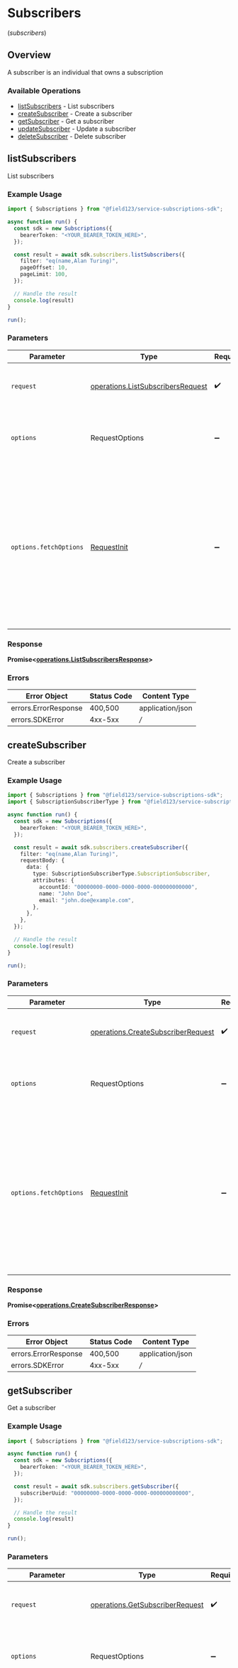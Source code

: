 # Subscribers
(*subscribers*)

## Overview

A subscriber is an individual that owns a subscription


### Available Operations

* [listSubscribers](#listsubscribers) - List subscribers
* [createSubscriber](#createsubscriber) - Create a subscriber
* [getSubscriber](#getsubscriber) - Get a subscriber
* [updateSubscriber](#updatesubscriber) - Update a subscriber
* [deleteSubscriber](#deletesubscriber) - Delete subscriber

## listSubscribers

List subscribers

### Example Usage

```typescript
import { Subscriptions } from "@field123/service-subscriptions-sdk";

async function run() {
  const sdk = new Subscriptions({
    bearerToken: "<YOUR_BEARER_TOKEN_HERE>",
  });

  const result = await sdk.subscribers.listSubscribers({
    filter: "eq(name,Alan Turing)",
    pageOffset: 10,
    pageLimit: 100,
  });

  // Handle the result
  console.log(result)
}

run();
```

### Parameters

| Parameter                                                                                                                                                                      | Type                                                                                                                                                                           | Required                                                                                                                                                                       | Description                                                                                                                                                                    |
| ------------------------------------------------------------------------------------------------------------------------------------------------------------------------------ | ------------------------------------------------------------------------------------------------------------------------------------------------------------------------------ | ------------------------------------------------------------------------------------------------------------------------------------------------------------------------------ | ------------------------------------------------------------------------------------------------------------------------------------------------------------------------------ |
| `request`                                                                                                                                                                      | [operations.ListSubscribersRequest](../../models/operations/listsubscribersrequest.md)                                                                                         | :heavy_check_mark:                                                                                                                                                             | The request object to use for the request.                                                                                                                                     |
| `options`                                                                                                                                                                      | RequestOptions                                                                                                                                                                 | :heavy_minus_sign:                                                                                                                                                             | Used to set various options for making HTTP requests.                                                                                                                          |
| `options.fetchOptions`                                                                                                                                                         | [RequestInit](https://developer.mozilla.org/en-US/docs/Web/API/Request/Request#options)                                                                                        | :heavy_minus_sign:                                                                                                                                                             | Options that are passed to the underlying HTTP request. This can be used to inject extra headers for examples. All `Request` options, except `method` and `body`, are allowed. |


### Response

**Promise<[operations.ListSubscribersResponse](../../models/operations/listsubscribersresponse.md)>**
### Errors

| Error Object         | Status Code          | Content Type         |
| -------------------- | -------------------- | -------------------- |
| errors.ErrorResponse | 400,500              | application/json     |
| errors.SDKError      | 4xx-5xx              | */*                  |

## createSubscriber

Create a subscriber

### Example Usage

```typescript
import { Subscriptions } from "@field123/service-subscriptions-sdk";
import { SubscriptionSubscriberType } from "@field123/service-subscriptions-sdk/models/components";

async function run() {
  const sdk = new Subscriptions({
    bearerToken: "<YOUR_BEARER_TOKEN_HERE>",
  });

  const result = await sdk.subscribers.createSubscriber({
    filter: "eq(name,Alan Turing)",
    requestBody: {
      data: {
        type: SubscriptionSubscriberType.SubscriptionSubscriber,
        attributes: {
          accountId: "00000000-0000-0000-0000-000000000000",
          name: "John Doe",
          email: "john.doe@example.com",
        },
      },
    },
  });

  // Handle the result
  console.log(result)
}

run();
```

### Parameters

| Parameter                                                                                                                                                                      | Type                                                                                                                                                                           | Required                                                                                                                                                                       | Description                                                                                                                                                                    |
| ------------------------------------------------------------------------------------------------------------------------------------------------------------------------------ | ------------------------------------------------------------------------------------------------------------------------------------------------------------------------------ | ------------------------------------------------------------------------------------------------------------------------------------------------------------------------------ | ------------------------------------------------------------------------------------------------------------------------------------------------------------------------------ |
| `request`                                                                                                                                                                      | [operations.CreateSubscriberRequest](../../models/operations/createsubscriberrequest.md)                                                                                       | :heavy_check_mark:                                                                                                                                                             | The request object to use for the request.                                                                                                                                     |
| `options`                                                                                                                                                                      | RequestOptions                                                                                                                                                                 | :heavy_minus_sign:                                                                                                                                                             | Used to set various options for making HTTP requests.                                                                                                                          |
| `options.fetchOptions`                                                                                                                                                         | [RequestInit](https://developer.mozilla.org/en-US/docs/Web/API/Request/Request#options)                                                                                        | :heavy_minus_sign:                                                                                                                                                             | Options that are passed to the underlying HTTP request. This can be used to inject extra headers for examples. All `Request` options, except `method` and `body`, are allowed. |


### Response

**Promise<[operations.CreateSubscriberResponse](../../models/operations/createsubscriberresponse.md)>**
### Errors

| Error Object         | Status Code          | Content Type         |
| -------------------- | -------------------- | -------------------- |
| errors.ErrorResponse | 400,500              | application/json     |
| errors.SDKError      | 4xx-5xx              | */*                  |

## getSubscriber

Get a subscriber

### Example Usage

```typescript
import { Subscriptions } from "@field123/service-subscriptions-sdk";

async function run() {
  const sdk = new Subscriptions({
    bearerToken: "<YOUR_BEARER_TOKEN_HERE>",
  });

  const result = await sdk.subscribers.getSubscriber({
    subscriberUuid: "00000000-0000-0000-0000-000000000000",
  });

  // Handle the result
  console.log(result)
}

run();
```

### Parameters

| Parameter                                                                                                                                                                      | Type                                                                                                                                                                           | Required                                                                                                                                                                       | Description                                                                                                                                                                    |
| ------------------------------------------------------------------------------------------------------------------------------------------------------------------------------ | ------------------------------------------------------------------------------------------------------------------------------------------------------------------------------ | ------------------------------------------------------------------------------------------------------------------------------------------------------------------------------ | ------------------------------------------------------------------------------------------------------------------------------------------------------------------------------ |
| `request`                                                                                                                                                                      | [operations.GetSubscriberRequest](../../models/operations/getsubscriberrequest.md)                                                                                             | :heavy_check_mark:                                                                                                                                                             | The request object to use for the request.                                                                                                                                     |
| `options`                                                                                                                                                                      | RequestOptions                                                                                                                                                                 | :heavy_minus_sign:                                                                                                                                                             | Used to set various options for making HTTP requests.                                                                                                                          |
| `options.fetchOptions`                                                                                                                                                         | [RequestInit](https://developer.mozilla.org/en-US/docs/Web/API/Request/Request#options)                                                                                        | :heavy_minus_sign:                                                                                                                                                             | Options that are passed to the underlying HTTP request. This can be used to inject extra headers for examples. All `Request` options, except `method` and `body`, are allowed. |


### Response

**Promise<[operations.GetSubscriberResponse](../../models/operations/getsubscriberresponse.md)>**
### Errors

| Error Object         | Status Code          | Content Type         |
| -------------------- | -------------------- | -------------------- |
| errors.ErrorResponse | 400,404,500          | application/json     |
| errors.SDKError      | 4xx-5xx              | */*                  |

## updateSubscriber

Update a subscriber

### Example Usage

```typescript
import { Subscriptions } from "@field123/service-subscriptions-sdk";
import { SubscriptionSubscriberType } from "@field123/service-subscriptions-sdk/models/components";

async function run() {
  const sdk = new Subscriptions({
    bearerToken: "<YOUR_BEARER_TOKEN_HERE>",
  });

  const result = await sdk.subscribers.updateSubscriber({
    subscriberUuid: "00000000-0000-0000-0000-000000000000",
    requestBody: {
      data: {
        id: "00000000-0000-0000-0000-000000000000",
        type: SubscriptionSubscriberType.SubscriptionSubscriber,
        attributes: {
          name: "John Doe",
          email: "john.doe@example.com",
        },
      },
    },
  });

  // Handle the result
  console.log(result)
}

run();
```

### Parameters

| Parameter                                                                                                                                                                      | Type                                                                                                                                                                           | Required                                                                                                                                                                       | Description                                                                                                                                                                    |
| ------------------------------------------------------------------------------------------------------------------------------------------------------------------------------ | ------------------------------------------------------------------------------------------------------------------------------------------------------------------------------ | ------------------------------------------------------------------------------------------------------------------------------------------------------------------------------ | ------------------------------------------------------------------------------------------------------------------------------------------------------------------------------ |
| `request`                                                                                                                                                                      | [operations.UpdateSubscriberRequest](../../models/operations/updatesubscriberrequest.md)                                                                                       | :heavy_check_mark:                                                                                                                                                             | The request object to use for the request.                                                                                                                                     |
| `options`                                                                                                                                                                      | RequestOptions                                                                                                                                                                 | :heavy_minus_sign:                                                                                                                                                             | Used to set various options for making HTTP requests.                                                                                                                          |
| `options.fetchOptions`                                                                                                                                                         | [RequestInit](https://developer.mozilla.org/en-US/docs/Web/API/Request/Request#options)                                                                                        | :heavy_minus_sign:                                                                                                                                                             | Options that are passed to the underlying HTTP request. This can be used to inject extra headers for examples. All `Request` options, except `method` and `body`, are allowed. |


### Response

**Promise<[operations.UpdateSubscriberResponse](../../models/operations/updatesubscriberresponse.md)>**
### Errors

| Error Object         | Status Code          | Content Type         |
| -------------------- | -------------------- | -------------------- |
| errors.ErrorResponse | 400,403,404,409,500  | application/json     |
| errors.SDKError      | 4xx-5xx              | */*                  |

## deleteSubscriber

Delete subscriber

### Example Usage

```typescript
import { Subscriptions } from "@field123/service-subscriptions-sdk";

async function run() {
  const sdk = new Subscriptions({
    bearerToken: "<YOUR_BEARER_TOKEN_HERE>",
  });

  const result = await sdk.subscribers.deleteSubscriber({
    subscriberUuid: "00000000-0000-0000-0000-000000000000",
  });

  // Handle the result
  console.log(result)
}

run();
```

### Parameters

| Parameter                                                                                                                                                                      | Type                                                                                                                                                                           | Required                                                                                                                                                                       | Description                                                                                                                                                                    |
| ------------------------------------------------------------------------------------------------------------------------------------------------------------------------------ | ------------------------------------------------------------------------------------------------------------------------------------------------------------------------------ | ------------------------------------------------------------------------------------------------------------------------------------------------------------------------------ | ------------------------------------------------------------------------------------------------------------------------------------------------------------------------------ |
| `request`                                                                                                                                                                      | [operations.DeleteSubscriberRequest](../../models/operations/deletesubscriberrequest.md)                                                                                       | :heavy_check_mark:                                                                                                                                                             | The request object to use for the request.                                                                                                                                     |
| `options`                                                                                                                                                                      | RequestOptions                                                                                                                                                                 | :heavy_minus_sign:                                                                                                                                                             | Used to set various options for making HTTP requests.                                                                                                                          |
| `options.fetchOptions`                                                                                                                                                         | [RequestInit](https://developer.mozilla.org/en-US/docs/Web/API/Request/Request#options)                                                                                        | :heavy_minus_sign:                                                                                                                                                             | Options that are passed to the underlying HTTP request. This can be used to inject extra headers for examples. All `Request` options, except `method` and `body`, are allowed. |


### Response

**Promise<[operations.DeleteSubscriberResponse](../../models/operations/deletesubscriberresponse.md)>**
### Errors

| Error Object         | Status Code          | Content Type         |
| -------------------- | -------------------- | -------------------- |
| errors.ErrorResponse | 400,500              | application/json     |
| errors.SDKError      | 4xx-5xx              | */*                  |
